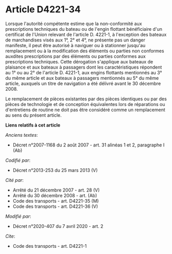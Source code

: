 # Article D4221-34

Lorsque l'autorité compétente estime que la non-conformité aux prescriptions techniques du bateau ou de l'engin flottant
bénéficiaire d'un certificat de l'Union relevant de l'article D. 4221-1, à l'exception des bateaux de marchandises visés aux
1°, 2° et 4°, ne présente pas un danger manifeste, il peut être autorisé à naviguer ou à stationner jusqu'au remplacement ou
à la modification des éléments ou parties non conformes auxdites prescriptions par des éléments ou parties conformes aux
prescriptions techniques. Cette dérogation s'applique aux bateaux de plaisance et aux bateaux à passagers dont les
caractéristiques répondent au 1° ou au 2° de l'article D. 4221-1, aux engins flottants mentionnés au 3° du même article et
aux bateaux à passagers mentionnés au 5° du même article, auxquels un titre de navigation a été délivré avant le 30 décembre
2008.

Le remplacement de pièces existantes par des pièces identiques ou par des pièces de technologie et de conception équivalentes
lors de réparations ou d'entretiens de routine ne doit pas être considéré comme un remplacement au sens du présent article.

**Liens relatifs à cet article**

_Anciens textes_:

  - Décret n°2007-1168 du 2 août 2007 - art. 31 alinéas 1 et 2, paragraphe I (Ab)

_Codifié par_:

  - Décret n°2013-253 du 25 mars 2013 (V)

_Cité par_:

  - Arrêté du 21 décembre 2007 - art. 28 (V)
  - Arrêté du 30 décembre 2008 - art. (Ab)
  - Code des transports - art. D4221-35 (M)
  - Code des transports - art. D4221-36 (V)

_Modifié par_:

  - Décret n°2020-407 du 7 avril 2020 - art. 2

_Cite_:

  - Code des transports - art. D4221-1
